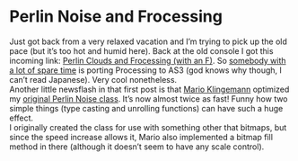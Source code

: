 <!--
  date: 2008-07-31
  modified: 2012-07-03
  slug: perlin-noise-and-frocessing
  type: post
  categories: code, Processing, ActionScript
  tags: Mario Klingemann, Perlin Clouds, Perlin Noise, Flash
-->

# Perlin Noise and Frocessing

<p>Just got back from a very relaxed vacation and I&#8217;m trying to pick up the old pace (but it&#8217;s too hot and humid here). Back at the old console I got this incoming link: <a href="http://nodename.com/blog/2008/07/11/perlin-clouds-and-frocessing-with-an-f/">Perlin Clouds and Frocessing (with an F)</a>. So <a href="http://nutsu.com/blog/">somebody with a lot of spare time</a> is porting Processing to AS3 (god knows why though, I can&#8217;t read Japanese). Very cool nonetheless.<br />
Another little newsflash in that first post is that <a href="http://www.quasimondo.com/archives/000672.php">Mario Klingemann</a> optimized my <a href="/perlin-noise-in-as3/">original Perlin Noise class</a>. It&#8217;s now almost twice as fast! Funny how two simple things (type casting and unrolling functions) can have such a huge effect.<br />
I originally created the class for use with something other that bitmaps, but since the speed increase allows it, Mario also implemented a bitmap fill method in there (although it doesn&#8217;t seem to have any scale control).</p>
